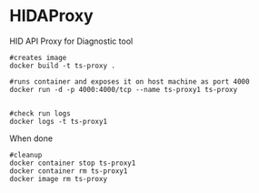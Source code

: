 # HIDAProxy
HID API Proxy for Diagnostic tool


    #creates image
    docker build -t ts-proxy .

    #runs container and exposes it on host machine as port 4000
    docker run -d -p 4000:4000/tcp --name ts-proxy1 ts-proxy


    #check run logs
    docker logs -t ts-proxy1





When done


    #cleanup
    docker container stop ts-proxy1
    docker container rm ts-proxy1
    docker image rm ts-proxy